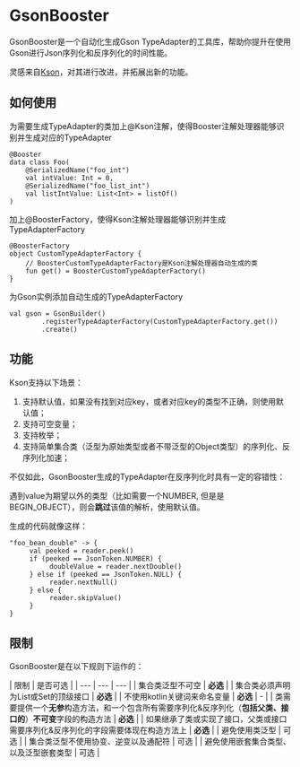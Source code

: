 # GsonBooster
GsonBooster是一个自动化生成Gson TypeAdapter的工具库，帮助你提升在使用Gson进行Json序列化和反序列化的时间性能。

灵感来自[Kson](https://github.com/aafanasev/kson)，对其进行改进，并拓展出新的功能。

## 如何使用

为需要生成TypeAdapter的类加上@Kson注解，使得Booster注解处理器能够识别并生成对应的TypeAdapter

```
@Booster
data class Foo(
    @SerializedName("foo_int")
    val intValue: Int = 0,
    @SerializedName("foo_list_int")
    val listIntValue: List<Int> = listOf()
)
```

加上@BoosterFactory，使得Kson注解处理器能够识别并生成TypeAdapterFactory

```
@BoosterFactory
object CustomTypeAdapterFactory {
    // BoosterCustomTypeAdapterFactory是Kson注解处理器自动生成的类
    fun get() = BoosterCustomTypeAdapterFactory()
}
```

为Gson实例添加自动生成的TypeAdapterFactory

```
val gson = GsonBuilder()
        .registerTypeAdapterFactory(CustomTypeAdapterFactory.get())
        .create()
```

## 功能
Kson支持以下场景：

1. 支持默认值，如果没有找到对应key，或者对应key的类型不正确，则使用默认值；
2. 支持可空变量；
3. 支持枚举；
4. 支持简单集合类（泛型为原始类型或者不带泛型的Object类型）的序列化、反序列化加速；

不仅如此，GsonBooster生成的TypeAdapter在反序列化时具有一定的容错性：

遇到value为期望以外的类型（比如需要一个NUMBER, 但是是BEGIN_OBJECT），则会**跳过**该值的解析，使用默认值。

生成的代码就像这样：

```
"foo_bean_double" -> {
     val peeked = reader.peek()
     if (peeked == JsonToken.NUMBER) {
          doubleValue = reader.nextDouble()
     } else if (peeked == JsonToken.NULL) {
          reader.nextNull()
     } else {
          reader.skipValue()
     }
}
```

## 限制

GsonBooster是在以下规则下运作的：


|  限制  | 是否可选  |
|  ---  | ---  | ---  |
| 集合类泛型不可空 | **必选** |
| 集合类必须声明为List或Set的顶级接口 | **必选** |
| 不使用kotlin关键词来命名变量 | **必选** | - |
| 类需要提供一个**无参**构造方法，和一个包含所有需要序列化&反序列化（**包括父类、接口的**）**不可变**字段的构造方法 | **必选** |
| 如果继承了类或实现了接口，父类或接口需要序列化&反序列化的字段需要体现在构造方法上 | **必选** |
| 避免使用类泛型 | 可选 |
| 集合类泛型不使用协变、逆变以及通配符 | 可选 |
| 避免使用嵌套集合类型、以及泛型嵌套类型 | 可选 |

